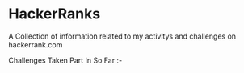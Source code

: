 HackerRanks
===========

A Collection of information related to my activitys and challenges on hackerrank.com

Challenges Taken Part In So Far :-


